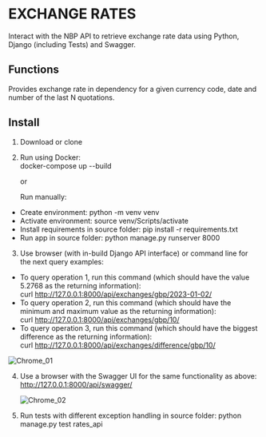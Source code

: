 # EXCHANGE RATES

Interact with the NBP API to retrieve exchange rate data using Python, Django (including Tests) and Swagger.

## Functions

Provides exchange rate in dependency for a given currency code, date and number of the last N quotations.

## Install

1. Download or clone
2. Run using Docker:  
   docker-compose up --build  
  
   or  
  
   Run manually:  
  * Create environment:
   python -m venv venv
  * Activate environment:
   source venv/Scripts/activate
  * Install requirements in source folder:
   pip install -r requirements.txt
  * Run app in source folder:
   python manage.py runserver 8000

3. Use browser (with in-build Django API interface) or command line for the next query examples:
  * To query operation 1, run this command (which should have the value 5.2768 as the returning information):  
   curl http://127.0.0.1:8000/api/exchanges/gbp/2023-01-02/
  * To query operation 2, run this command (which should have the minimum and maximum value as the returning
   information):  
   curl http://127.0.0.1:8000/api/exchanges/gbp/10/
  * To query operation 3, run this command (which should have the biggest difference as the returning information):  
   curl http://127.0.0.1:8000/api/exchanges/difference/gbp/10/
   
   ![Chrome_01](https://user-images.githubusercontent.com/111561866/234058525-b848d4cb-b629-4d0c-9c05-870c459456af.JPG)

4. Use a browser with the Swagger UI for the same functionality as above:
   http://127.0.0.1:8000/api/swagger/
   
   ![Chrome_02](https://user-images.githubusercontent.com/111561866/234058595-7f98e5e6-c58b-45cc-bc86-0b5018bb3656.JPG)

5. Run tests with different exception handling in source folder:
   python manage.py test rates_api
